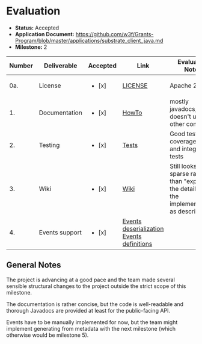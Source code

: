 # Evaluation

- **Status:** Accepted
- **Application Document:** https://github.com/w3f/Grants-Program/blob/master/applications/substrate_client_java.md
- **Milestone:** 2

| Number | Deliverable    | Accepted               | Link                                                                                                                                                                                                                                                                                                                          | Evaluation Notes                                                                                  |
| ------ | -------------- | ---------------------- | ----------------------------------------------------------------------------------------------------------------------------------------------------------------------------------------------------------------------------------------------------------------------------------------------------------------------------- | ------------------------------------------------------------------------------------------------- |
| 0a.    | License        | <ul><li>[x] </li></ul> | [LICENSE](https://github.com/strategyobject/substrate-client-java/blob/v0.2.0/LICENSE)                                                                                                                                                                                                                                        | Apache 2.0                                                                                        |
| 1.     | Documentation  | <ul><li>[x] </li></ul> | [HowTo](https://github.com/strategyobject/substrate-client-java/wiki/HowTo-Examples#listen-to-events)                                                                                                                                                                                                                         | mostly javadocs, team doesn't use other comments                                                  |
| 2.     | Testing        | <ul><li>[x] </li></ul> | [Tests](https://github.com/strategyobject/substrate-client-java/tree/v0.2.0/api/src/test/java/com/strategyobject/substrateclient/api/pallet)                                                                                                                                                                                  | Good test coverage, CI and integration tests                                                      |
| 3.     | Wiki           | <ul><li>[x] </li></ul> | [Wiki](https://github.com/strategyobject/substrate-client-java/wiki/Pallet#event)                                                                                                                                                                                                                                             | Still looks rather sparse rather than "explaining the details of the implementation" as described |
| 4.     | Events support | <ul><li>[x] </li></ul> | [Events deserialization](https://github.com/strategyobject/substrate-client-java/tree/v0.2.0/pallet/src/main/java/com/strategyobject/substrateclient/pallet/events) [Events definitions](https://github.com/strategyobject/substrate-client-java/tree/v0.2.0/api/src/main/java/com/strategyobject/substrateclient/api/pallet) |                                                                                                   |

## General Notes

The project is advancing at a good pace and the team made several sensible structural changes to the project outside the strict scope of this milestone.

The documentation is rather concise, but the code is well-readable and thorough Javadocs are provided at least for the public-facing API.

Events have to be manually implemented for now, but the team might implement generating from metadata with the next milestone (which otherwise would be milestone 5).
